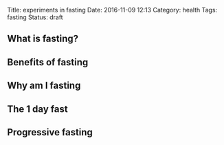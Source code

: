 Title: experiments in fasting
Date: 2016-11-09 12:13
Category: health
Tags: fasting
Status: draft

## What is fasting?



## Benefits of fasting



## Why am I fasting



## The 1 day fast



## Progressive fasting


